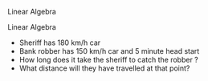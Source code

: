 Linear Algebra

Linear Algebra
- Sheriff has 180 km/h car
- Bank robber has 150 km/h car and 5 minute head start
- How long does it take the sheriff to catch the robber ?
- What distance will they have travelled at that point?
